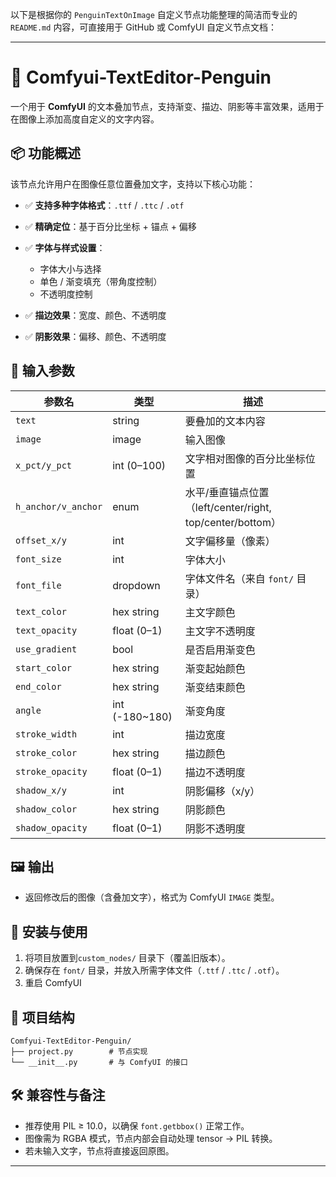 以下是根据你的 `PenguinTextOnImage` 自定义节点功能整理的简洁而专业的 `README.md` 内容，可直接用于 GitHub 或 ComfyUI 自定义节点文档：

---

# 🐧 Comfyui-TextEditor-Penguin

一个用于 **ComfyUI** 的文本叠加节点，支持渐变、描边、阴影等丰富效果，适用于在图像上添加高度自定义的文字内容。

## 📦 功能概述

该节点允许用户在图像任意位置叠加文字，支持以下核心功能：

* ✅ **支持多种字体格式**：`.ttf` / `.ttc` / `.otf`
* ✅ **精确定位**：基于百分比坐标 + 锚点 + 偏移
* ✅ **字体与样式设置**：

  * 字体大小与选择
  * 单色 / 渐变填充（带角度控制）
  * 不透明度控制
* ✅ **描边效果**：宽度、颜色、不透明度
* ✅ **阴影效果**：偏移、颜色、不透明度

## 🧩 输入参数

| 参数名                 | 类型              | 描述                                              |
| ------------------- | --------------- | ----------------------------------------------- |
| `text`              | string          | 要叠加的文本内容                                        |
| `image`             | image           | 输入图像                                            |
| `x_pct/y_pct`       | int (0–100)     | 文字相对图像的百分比坐标位置                                  |
| `h_anchor/v_anchor` | enum            | 水平/垂直锚点位置（left/center/right, top/center/bottom） |
| `offset_x/y`        | int             | 文字偏移量（像素）                                       |
| `font_size`         | int             | 字体大小                                            |
| `font_file`         | dropdown        | 字体文件名（来自 `font/` 目录）                            |
| `text_color`        | hex string      | 主文字颜色                                           |
| `text_opacity`      | float (0–1)     | 主文字不透明度                                         |
| `use_gradient`      | bool            | 是否启用渐变色                                         |
| `start_color`       | hex string      | 渐变起始颜色                                          |
| `end_color`         | hex string      | 渐变结束颜色                                          |
| `angle`             | int (-180\~180) | 渐变角度                                            |
| `stroke_width`      | int             | 描边宽度                                            |
| `stroke_color`      | hex string      | 描边颜色                                            |
| `stroke_opacity`    | float (0–1)     | 描边不透明度                                          |
| `shadow_x/y`        | int             | 阴影偏移（x/y）                                       |
| `shadow_color`      | hex string      | 阴影颜色                                            |
| `shadow_opacity`    | float (0–1)     | 阴影不透明度                                          |

## 🖼️ 输出

* 返回修改后的图像（含叠加文字），格式为 ComfyUI `IMAGE` 类型。

## 📁 安装与使用

1. 将项目放置到`custom_nodes/` 目录下（覆盖旧版本）。
2. 确保存在 `font/` 目录，并放入所需字体文件（`.ttf` / `.ttc` / `.otf`）。
3. 重启 ComfyUI

## 📂 项目结构

```
Comfyui-TextEditor-Penguin/
├── project.py        # 节点实现
└── __init__.py       # 与 ComfyUI 的接口
```
   
## 🛠 兼容性与备注

* 推荐使用 PIL ≥ 10.0，以确保 `font.getbbox()` 正常工作。
* 图像需为 RGBA 模式，节点内部会自动处理 tensor → PIL 转换。
* 若未输入文字，节点将直接返回原图。

---

